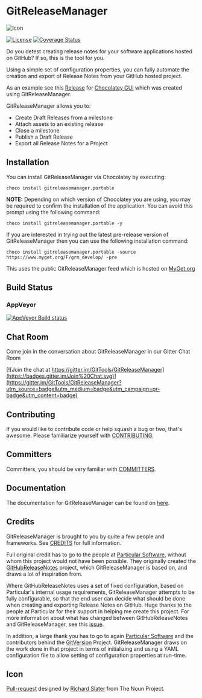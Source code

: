 # GitReleaseManager

![Icon](https://raw.github.com/GitTools/GitReleaseManager/develop/Icons/package_icon_no_credit.png)

[![License](https://img.shields.io/:license-mit-blue.svg)](https://gep13.mit-license.org)
[![Coverage Status](https://coveralls.io/repos/GitTools/GitReleaseManager/badge.svg?branch=develop)](https://coveralls.io/r/GitTools/GitReleaseManager?branch=develop)

Do you detest creating release notes for your software applications hosted on GitHub? If so, this is the tool for you.

Using a simple set of configuration properties, you can fully automate the creation and export of Release Notes from your GitHub hosted project.

As an example see this [Release](https://github.com/chocolatey/ChocolateyGUI/releases/tag/0.12.0) for [Chocolatey GUI](https://github.com/chocolatey/ChocolateyGUI) which was created using GitReleaseManager.

GitReleaseManager allows you to:

- Create Draft Releases from a milestone
- Attach assets to an existing release
- Close a milestone
- Publish a Draft Release
- Export all Release Notes for a Project

## Installation

You can install GitReleaseManager via Chocolatey by executing:

`choco install gitreleasemanager.portable`

**NOTE:**
Depending on which version of Chocolatey you are using, you may be required to confirm the installation of the application. You can avoid this prompt using the following command:

`choco install gitreleasemanager.portable -y`

If you are interested in trying out the latest pre-release version of GitReleaseManager then you can use the following installation command:

`choco install gitreleasemanager.portable -source https://www.myget.org/F/grm_develop/ -pre`

This uses the public GitReleaseManager feed which is hosted on [MyGet.org](https://www.myget.org/)

## Build Status

### AppVeyor

[![AppVeyor Build status](https://ci.appveyor.com/api/projects/status/hfad7hkscfx4423p/branch/develop?svg=true)](https://ci.appveyor.com/project/GitTools/gitreleasemanager/branch/develop)

## Chat Room

Come join in the conversation about GitReleaseManager in our Gitter Chat Room

[![Join the chat at https://gitter.im/GitTools/GitReleaseManager](https://badges.gitter.im/Join%20Chat.svg)](https://gitter.im/GitTools/GitReleaseManager?utm_source=badge&utm_medium=badge&utm_campaign=pr-badge&utm_content=badge)

## Contributing

If you would like to contribute code or help squash a bug or two, that's awesome. Please familiarize yourself with [CONTRIBUTING](https://github.com/GitTools/GitReleaseManager/blob/develop/CONTRIBUTING.md).

## Committers

Committers, you should be very familiar with [COMMITTERS](https://github.com/GitTools/GitReleaseManager/blob/develop/COMMITTERS.md).

## Documentation

The documentation for GitReleaseManager can be found on [here](https://gittools.github.io/GitReleaseManager/docs/).

## Credits

GitReleaseManager is brought to you by quite a few people and frameworks. See [CREDITS](https://github.com/GitTools/GitReleaseManager/blob/develop/CREDITS.md) for full information.

Full original credit has to go to the people at [Particular Software](https://www.particular.net/), without whom this project would not have been possible. They originally created the [GitHubReleaseNotes](https://github.com/Particular/GitHubReleaseNotes) project, which GitReleaseManager is based on, and draws a lot of inspiration from.

Where GitHubReleaseNotes uses a set of fixed configuration, based on Particular's internal usage requirements, GitReleaseManager attempts to be fully configurable, so that the end user can decide what should be done when creating and exporting Release Notes on GitHub. Huge thanks to the people at Particular for their support in helping me create this project. For more information about what has changed between GitHubReleaseNotes and GitReleaseManager, see this [issue](https://github.com/GitTools/GitReleaseManager/issues/24).

In addition, a large thank you has to go to again [Particular Software](https://www.particular.net/) and the contributors behind the [GitVersion](https://github.com/ParticularLabs/GitVersion) Project. GitReleaseManager draws on the work done in that project in terms of initializing and using a YAML configuration file to allow setting of configuration properties at run-time.

## Icon

[Pull-request](https://thenounproject.com/term/pull-request/116189/) designed by [Richard Slater](https://thenounproject.com/richard.slater/) from The Noun Project.
